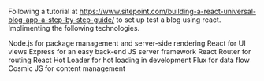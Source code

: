 Following a tutorial at https://www.sitepoint.com/building-a-react-universal-blog-app-a-step-by-step-guide/ to set up test a blog using react. Implimenting the following technologies.

Node.js for package management and server-side rendering
React for UI views
Express for an easy back-end JS server framework
React Router for routing
React Hot Loader for hot loading in development
Flux for data flow
Cosmic JS for content management   
